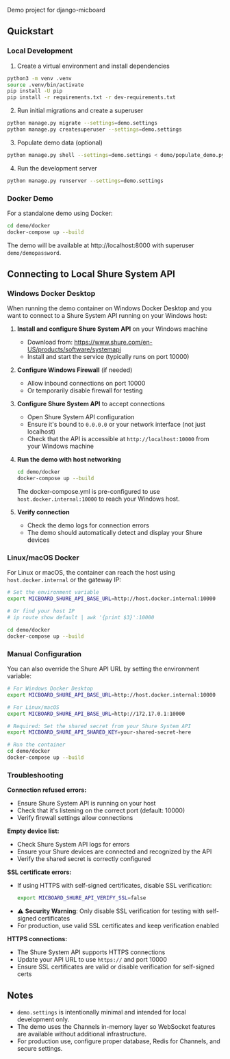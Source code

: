 Demo project for django-micboard

## Quickstart

### Local Development

1. Create a virtual environment and install dependencies

```bash
python3 -m venv .venv
source .venv/bin/activate
pip install -U pip
pip install -r requirements.txt -r dev-requirements.txt
```

2. Run initial migrations and create a superuser

```bash
python manage.py migrate --settings=demo.settings
python manage.py createsuperuser --settings=demo.settings
```

3. Populate demo data (optional)

```bash
python manage.py shell --settings=demo.settings < demo/populate_demo.py
```

4. Run the development server

```bash
python manage.py runserver --settings=demo.settings
```

### Docker Demo

For a standalone demo using Docker:

```bash
cd demo/docker
docker-compose up --build
```

The demo will be available at http://localhost:8000 with superuser `demo/demopassword`.

## Connecting to Local Shure System API

### Windows Docker Desktop

When running the demo container on Windows Docker Desktop and you want to connect to a Shure System API running on your Windows host:

1. **Install and configure Shure System API** on your Windows machine
   - Download from: https://www.shure.com/en-US/products/software/systemapi
   - Install and start the service (typically runs on port 10000)

2. **Configure Windows Firewall** (if needed)
   - Allow inbound connections on port 10000
   - Or temporarily disable firewall for testing

3. **Configure Shure System API** to accept connections
   - Open Shure System API configuration
   - Ensure it's bound to `0.0.0.0` or your network interface (not just localhost)
   - Check that the API is accessible at `http://localhost:10000` from your Windows machine

4. **Run the demo with host networking**
   ```bash
   cd demo/docker
   docker-compose up --build
   ```

   The docker-compose.yml is pre-configured to use `host.docker.internal:10000` to reach your Windows host.

5. **Verify connection**
   - Check the demo logs for connection errors
   - The demo should automatically detect and display your Shure devices

### Linux/macOS Docker

For Linux or macOS, the container can reach the host using `host.docker.internal` or the gateway IP:

```bash
# Set the environment variable
export MICBOARD_SHURE_API_BASE_URL=http://host.docker.internal:10000

# Or find your host IP
# ip route show default | awk '{print $3}':10000

cd demo/docker
docker-compose up --build
```

### Manual Configuration

You can also override the Shure API URL by setting the environment variable:

```bash
# For Windows Docker Desktop
export MICBOARD_SHURE_API_BASE_URL=http://host.docker.internal:10000

# For Linux/macOS
export MICBOARD_SHURE_API_BASE_URL=http://172.17.0.1:10000

# Required: Set the shared secret from your Shure System API
export MICBOARD_SHURE_API_SHARED_KEY=your-shared-secret-here

# Run the container
cd demo/docker
docker-compose up --build
```

### Troubleshooting

**Connection refused errors:**
- Ensure Shure System API is running on your host
- Check that it's listening on the correct port (default: 10000)
- Verify firewall settings allow connections

**Empty device list:**
- Check Shure System API logs for errors
- Ensure your Shure devices are connected and recognized by the API
- Verify the shared secret is correctly configured

**SSL certificate errors:**
- If using HTTPS with self-signed certificates, disable SSL verification:
  ```bash
  export MICBOARD_SHURE_API_VERIFY_SSL=false
  ```
- ⚠️ **Security Warning**: Only disable SSL verification for testing with self-signed certificates
- For production, use valid SSL certificates and keep verification enabled

**HTTPS connections:**
- The Shure System API supports HTTPS connections
- Update your API URL to use `https://` and port 10000
- Ensure SSL certificates are valid or disable verification for self-signed certs

## Notes

- `demo.settings` is intentionally minimal and intended for local development only.
- The demo uses the Channels in-memory layer so WebSocket features are available without additional infrastructure.
- For production use, configure proper database, Redis for Channels, and secure settings.
